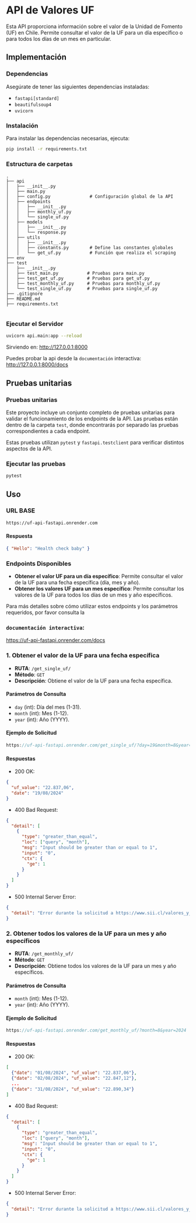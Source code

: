 # API de Valores UF

Esta API proporciona información sobre el valor de la Unidad de Fomento (UF) en Chile. Permite consultar el valor de la UF para un día específico o para todos los días de un mes en particular.

## Implementación

### Dependencias

Asegúrate de tener las siguientes dependencias instaladas:

- `fastapi[standard]`
- `beautifulsoup4`
- `uvicorn`

### Instalación

Para instalar las dependencias necesarias, ejecuta:

```bash
pip install -r requirements.txt
```

### Estructura de carpetas

```text
.
├── api
│   ├── __init__.py
│   ├── main.py
│   ├── config.py               # Configuración global de la API
│   ├── endpoints
│   │   ├── __init__.py
│   │   ├── monthly_uf.py
│   │   └── single_uf.py
│   ├── models
│   │   ├── __init__.py
│   │   └── response.py
│   ├── utils
│   │   ├── __init__.py
│   │   ├── constants.py        # Define las constantes globales
│   │   └── get_uf.py           # Función que realiza el scraping
├── env
├── test
│   ├── __init__.py
│   ├── test_main.py           # Pruebas para main.py
│   ├── test_get_uf.py         # Pruebas para get_uf.py
│   ├── test_monthly_uf.py     # Pruebas para monthly_uf.py
│   └── test_single_uf.py      # Pruebas para single_uf.py
├── .gitignore
├── README.md
├── requirements.txt


```

### Ejecutar el Servidor

```bash
uvicorn api.main:app --reload
```

Sirviendo en: http://127.0.0.1:8000

Puedes probar la api desde la `documentación` interactiva: http://127.0.0.1:8000/docs

## Pruebas unitarias

### Pruebas unitarias

Este proyecto incluye un conjunto completo de pruebas unitarias para validar el funcionamiento de los endpoints de la API. Las pruebas están dentro de la carpeta `test`, donde encontrarás por separado las pruebas correspondientes a cada endpoint.

Estas pruebas utilizan `pytest` y `fastapi.testclient` para verificar distintos aspectos de la API.

### Ejecutar las pruebas

```bash
pytest
```

## Uso

### URL BASE

```bash
https://uf-api-fastapi.onrender.com
```

#### Respuesta

```json
{ "Hello": "Health check baby" }
```

### Endpoints Disponibles

- **Obtener el valor UF para un día específico**: Permite consultar el valor de la UF para una fecha específica (día, mes y año).
- **Obtener los valores UF para un mes específico**: Permite consultar los valores de la UF para todos los días de un mes y año específicos.

Para más detalles sobre cómo utilizar estos endpoints y los parámetros requeridos, por favor consulta la

### `documentación interactiva`:

https://uf-api-fastapi.onrender.com/docs

### 1. Obtener el valor de la UF para una fecha específica

- **RUTA**: `/get_single_uf/`
- **Método**: `GET`
- **Descripción**: Obtiene el valor de la UF para una fecha específica.

#### Parámetros de Consulta

- `day` (int): Día del mes (1-31).
- `month` (int): Mes (1-12).
- `year` (int): Año (YYYY).

#### Ejemplo de Solicitud

```h
https://uf-api-fastapi.onrender.com/get_single_uf/?day=19&month=8&year=2024
```

#### Respuestas

- 200 OK:

```json
{
  "uf_value": "22.837,06",
  "date": "19/08/2024"
}
```

- 400 Bad Request:

```json
{
  "detail": [
    {
      "type": "greater_than_equal",
      "loc": ["query", "month"],
      "msg": "Input should be greater than or equal to 1",
      "input": "0",
      "ctx": {
        "ge": 1
      }
    }
  ]
}
```

- 500 Internal Server Error:

```json
{
  "detail": "Error durante la solicitud a https://www.sii.cl/valores_y_fechas/uf/uf3000.htm: Client error '404 Not Found' for url 'https://www.sii.cl/valores_y_fechas/uf/uf3000.htm'\nFor more information check: https://developer.mozilla.org/en-US/docs/Web/HTTP/Status/404"
}
```

### 2. Obtener todos los valores de la UF para un mes y año específicos

- **RUTA**: `/get_monthly_uf/`
- **Método**: `GET`
- **Descripción**: Obtiene todos los valores de la UF para un mes y año específicos.

#### Parámetros de Consulta

- `month` (int): Mes (1-12).
- `year` (int): Año (YYYY).

#### Ejemplo de Solicitud

```h
https://uf-api-fastapi.onrender.com/get_monthly_uf/?month=8&year=2024
```

#### Respuestas

- 200 OK:

```json
[
  {"date": "01/08/2024", "uf_value": "22.837,06"},
  {"date": "02/08/2024", "uf_value": "22.847,12"},
  ...
  {"date": "31/08/2024", "uf_value": "22.890,34"}
]

```

- 400 Bad Request:

```json
{
  "detail": [
    {
      "type": "greater_than_equal",
      "loc": ["query", "month"],
      "msg": "Input should be greater than or equal to 1",
      "input": "0",
      "ctx": {
        "ge": 1
      }
    }
  ]
}
```

- 500 Internal Server Error:

```json
{
  "detail": "Error durante la solicitud a https://www.sii.cl/valores_y_fechas/uf/uf3000.htm: Client error '404 Not Found' for url 'https://www.sii.cl/valores_y_fechas/uf/uf3000.htm'\nFor more information check: https://developer.mozilla.org/en-US/docs/Web/HTTP/Status/404"
}
```

